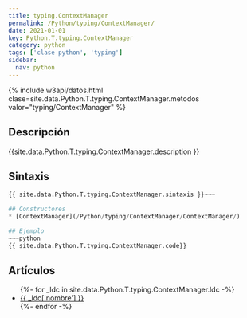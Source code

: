 ```yaml
---
title: typing.ContextManager
permalink: /Python/typing/ContextManager/
date: 2021-01-01
key: Python.T.typing.ContextManager
category: python
tags: ['clase python', 'typing']
sidebar: 
  nav: python
---
```


{% include w3api/datos.html clase=site.data.Python.T.typing.ContextManager.metodos valor="typing/ContextManager" %}

## Descripción
{{site.data.Python.T.typing.ContextManager.description }}

## Sintaxis
~~~python
{{ site.data.Python.T.typing.ContextManager.sintaxis }}~~~

## Constructores
* [ContextManager](/Python/typing/ContextManager/ContextManager/)

## Ejemplo
~~~python
{{ site.data.Python.T.typing.ContextManager.code}}
~~~

## Artículos
<ul>
{%- for _ldc in site.data.Python.T.typing.ContextManager.ldc -%}
   <li>
       <a href="{{_ldc['url'] }}">{{ _ldc['nombre'] }}</a>
   </li>
{%- endfor -%}
</ul>
